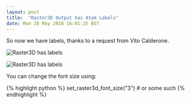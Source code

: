 ```yaml
---
layout: post
title:  "Raster3D Output has Atom Labels"
date: Mon 28 May 2018 16:01:25 BST
---
```


So now we have labels, thanks to a request from Vito Calderone.

![Raster3D has labels]({{"../../../images/CQ6-label-bright.png"}})

![Raster3D has labels]({{"../../../images/CQ6-white-bg-2.png"}})

You can change the font size using:

{% highlight python %}
set_raster3d_font_size("3") # or some such
{% endhighlight %}



